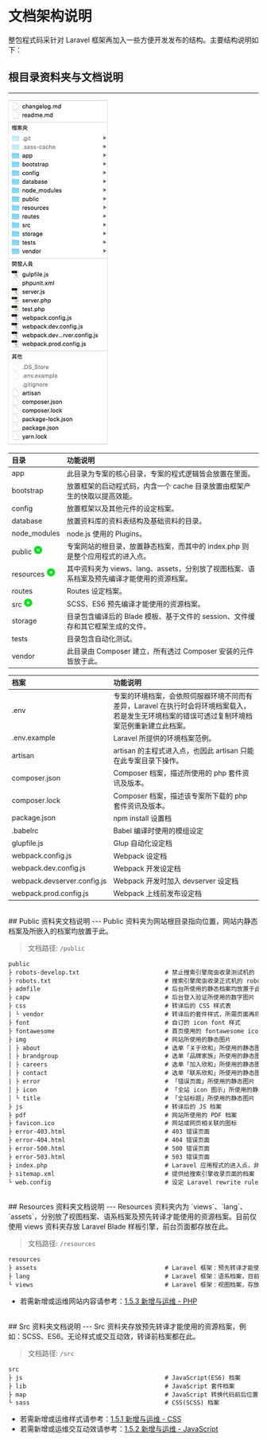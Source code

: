 # 文档架构说明

整包程式码采针对 Laravel 框架再加入一些方便开发发布的结构。主要结构说明如下：

## 根目录资料夹与文档说明
---

![](/assets/doc.png)
<br/>

| 目录 | 功能说明 |
| :- | :--- |
| app | 此目录为专案的核心目录，专案的程式逻辑皆会放置在里面。 |
| bootstrap | 放置框架的启动程式码，内含一个 cache 目录放置由框架产生的快取以提高效能。 |
| config | 放置框架以及其他元件的设定档案。 |
| database | 放置资料库的资料表结构及基础资料的目录。 |
| node\_modules | node.js 使用的 Plugins。 |
| public ![](/images/star.png) | 专案网站的根目录，放置静态档案，而其中的 index.php 则是整个应用程式的进入点。 |
| resources ![](/images/star.png) | 其中资料夹为 views、lang、assets，分别放了视图档案、语系档案及预先编译才能使用的资源档案。 |
| routes | Routes 设定档案。 |
| src ![](/images/star.png) | SCSS、ES6 预先编译才能使用的资源档案。 |
| storage | 目录包含编译后的 Blade 模板、基于文件的 session、文件缓存和其它框架生成的文件。 |
| tests | 目录包含自动化测试。 |
| vendor | 此目录由 Composer 建立，所有透过 Composer 安装的元件皆放于此。 |

| 档案 | 功能说明 |
| :- | :--- |
| .env | 专案的环境档案，会依照伺服器环境不同而有差异，Laravel 在执行时会将环境档案载入，若是发生无环境档案的错误可透过复制环境档案范例重新建立此档案。 |
| .env.example | Laravel 所提供的环境档案范例。 |
| artisan | artisan 的主程式进入点，也因此 artisan 只能在此专案目录下操作。 |
| composer.json | Composer 档案，描述所使用的 php 套件资讯及版本。 |
| composer.lock | Composer 档案，描述该专案所下载的 php 套件资讯及版本。 |
| package.json | npm install 设置档 |
| .babelrc | Babel 编译时使用的模组设定 |
| glupfile.js | Glup 自动化设定档 |
| webpack.config.js | Webpack 设定档 |
| webpack.dev.config.js | Webpack 开发设定档 |
| webpack.devserver.config.js | Webpack 开发时加入 devserver 设定档 |
| webpack.prod.config.js | Webpack 上线前发布设定档 |

<br/>
## Public 资料夹文档说明
---
Public 资料夹为网站根目录指向位置，网站内静态档案及所嵌入的档案均放置于此。

> 文档路径: `/public`

```markdown
public
├ robots-develop.txt                        # 禁止搜索引擎爬虫收录测试机的 robots.txt 档案
├ robots.txt                                # 搜索引擎爬虫收录正式机的 robots.txt 档案
├ admfile                                   # 后台所使用的静态档案均放置于此
├ capw                                      # 后台登入验证所使用的数字图片
├ css                                       # 转译后的 CSS 样式表
│ └ vendor                                  # 转译后的套件样式，所需页面再将样式嵌入
├ font                                      # 自订的 icon font 样式
├ fontawesome                               # 首页使用的 fontawesome icon font
├ img                                       # 网站所使用的静态图片
│ ├ about                                   # 选单「关于欣和」所使用的静态图片
│ ├ brandgroup                              # 选单「品牌家族」所使用的静态图片
│ ├ careers                                 # 选单「加入欣和」所使用的静态图片
│ ├ contact                                 # 选单「联系欣和」所使用的静态图片
│ ├ error                                   # 「错误页面」所使用的静态图片
│ ├ icon                                    # 「全站 icon 图示」所使用的静态图片
│ └ title                                   # 「全站标题」所使用的静态图片
├ js                                        # 转译后的 JS 档案
├ pdf                                       # 网站所使用的 PDF 档案
├ favicon.ico                               # 网站或网页相关联的图标
├ error-403.html                            # 403 错误页面
├ error-404.html                            # 404 错误页面
├ error-500.html                            # 500 错误页面
├ error-503.html                            # 503 错误页面
├ index.php                                 # Laravel 应用程式的进入点，非普遍定义的首页
├ sitemap.xml                               # 提供给搜索引擎收录页面的档案
└ web.config                                # 设定 Laravel rewrite rule
```
<br/>
## Resources 资料夹文档说明
---
Resources 资料夹内为 `views`、`lang`、`assets`，分别放了视图档案、语系档案及预先转译才能使用的资源档案。目前仅使用 views 资料夹存放 Laravel Blade 样板引擎，前台页面都存放在此。

> 文档路径: `/resources`

```markdown
resources
├ assets                                    # Laravel 框架：预先转译才能使用的资源档案，目前不使用
├ lang                                      # Laravel 框架：语系档案，目前尚未使用到此功能
└ views                                     # Laravel 框架：视图档案，存放 Laravel Blade 样板引擎，前台页面都存放在此
```
* 若需新增或运维网站内容请参考：[1.5.3 新增与运维 - PHP](/maintain/maintain-php.md) 


<br/>
## Src 资料夹文档说明
---
Src 资料夹存放预先转译才能使用的资源档案，例如：SCSS、ES6。无论样式或交互动效，转译前档案都在此。

> 文档路径: `/src`

```markdown
src
├ js                                        # JavaScript(ES6) 档案
├ lib                                       # JavaScript 套件档案
├ map                                       # JavaScript 转换代码前后位置的信息文件
└ sass                                      # CSS(SCSS) 档案
```
* 若需新增或运维样式请参考：[1.5.1 新增与运维 - CSS](/maintain/maintain-css.md)
* 若需新增或运维交互动效请参考：[1.5.2 新增与运维 - JavaScript](/maintain/maintain-js.md)